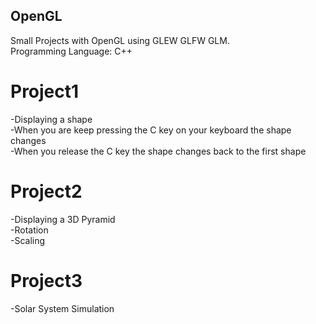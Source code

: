 ## OpenGL
Small Projects with OpenGL using GLEW GLFW GLM.                                                                                                                                     
Programming Language: C++

# Project1
-Displaying a shape                                                                                                                                                                 
-When you are keep pressing the C key on your keyboard the shape changes                                                                                                           
-When you release the C key the shape changes back to the first shape           


# Project2
-Displaying a 3D Pyramid                                                                                                                                                           
-Rotation                                                                                                                                                                           
-Scaling

# Project3
-Solar System Simulation
